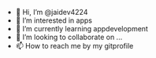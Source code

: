 - 👋 Hi, I’m @jaidev4224
- 👀 I’m interested in apps
- 🌱 I’m currently learning appdevelopment
- 💞️ I’m looking to collaborate on ...
- 📫 How to reach me by my gitprofile

<!---
jaidev4224/jaidev4224 is a ✨ special ✨ repository because its `README.md` (this file) appears on your GitHub profile.
You can click the Preview link to take a look at your changes.
--->
